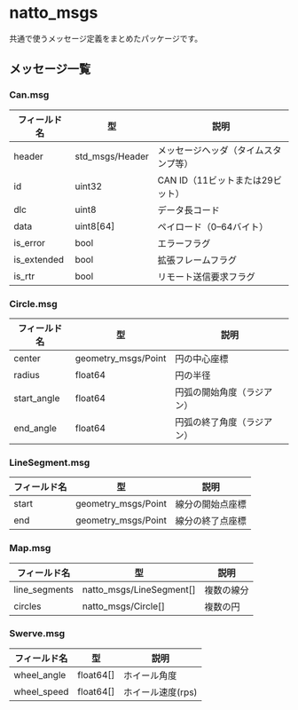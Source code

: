 # natto_msgs
共通で使うメッセージ定義をまとめたパッケージです。

## メッセージ一覧

### Can.msg
| フィールド名 | 型 | 説明 |
| - | - | - |
| header | std_msgs/Header | メッセージヘッダ（タイムスタンプ等） |
| id | uint32 | CAN ID（11ビットまたは29ビット） |
| dlc | uint8 | データ長コード |
| data | uint8[64] | ペイロード（0–64バイト） |
| is_error | bool | エラーフラグ |
| is_extended | bool | 拡張フレームフラグ |
| is_rtr | bool | リモート送信要求フラグ |

### Circle.msg
| フィールド名 | 型 | 説明 |
| - | - | - |
| center | geometry_msgs/Point | 円の中心座標 |
| radius | float64 | 円の半径 |
| start_angle | float64 | 円弧の開始角度（ラジアン） |
| end_angle | float64 | 円弧の終了角度（ラジアン） |

### LineSegment.msg
| フィールド名 | 型 | 説明 |
| - | - | - |
| start | geometry_msgs/Point | 線分の開始点座標 |
| end | geometry_msgs/Point | 線分の終了点座標 |

### Map.msg
| フィールド名 | 型 | 説明 |
| - | - | - |
| line_segments | natto_msgs/LineSegment[] | 複数の線分 |
| circles | natto_msgs/Circle[] | 複数の円 |

### Swerve.msg
| フィールド名 | 型 | 説明 |
| - | - | - |
| wheel_angle | float64[] | ホイール角度 |
| wheel_speed | float64[] | ホイール速度(rps) |